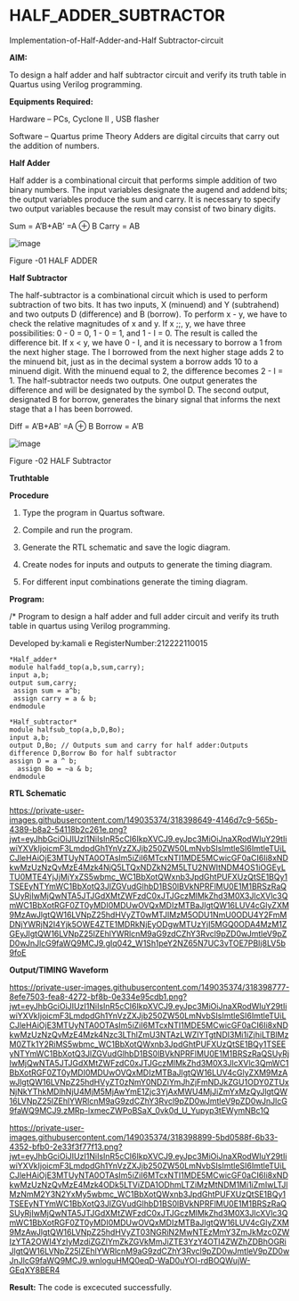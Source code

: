 # HALF_ADDER_SUBTRACTOR

Implementation-of-Half-Adder-and-Half Subtractor-circuit

**AIM:**

To design a half adder and half subtractor circuit and verify its truth table in Quartus using Verilog programming.

**Equipments Required:**

Hardware – PCs, Cyclone II , USB flasher 

Software – Quartus prime Theory Adders are digital circuits that carry out the addition of numbers.

**Half Adder**

Half adder is a combinational circuit that performs simple addition of two binary numbers. The input variables designate the augend and addend bits; the output variables produce the sum and carry. It is necessary to specify two output variables because the result may consist of two binary digits.

Sum = A’B+AB’ =A ⊕ B Carry = AB

![image](https://github.com/naavaneetha/HALF_ADDER_SUBTRACTOR/assets/154305477/bd4a0b2c-cdbc-4184-ab08-81578f121e1f)

Figure -01 HALF ADDER

**Half Subtractor**

The half-subtractor is a combinational circuit which is used to perform subtraction of two bits. It has two inputs, X (minuend) and Y (subtrahend) and two outputs D (difference) and B (borrow). To perform x - y, we have to check the relative magnitudes of x and y. If x ;;, y, we have three possibilities: 0 - 0 = 0, 1 - 0 = 1, and 1 - I = 0. The result is called the difference bit. If x < y, we have 0 - I, and it is necessary to borrow a 1 from the next higher stage. The I borrowed from the next higher stage adds 2 to the minuend bit, just as in the decimal system a borrow adds 10 to a minuend digit. With the minuend equal to 2, the difference becomes 2 - I = 1. The half-subtractor needs two outputs. One output generates the difference and will be designated by the symbol D. The second output, designated B for borrow, generates the binary signal that informs the next stage that a I has been borrowed. 

Diff = A’B+AB’ =A ⊕ B
Borrow = A’B

 ![image](https://github.com/naavaneetha/HALF_ADDER_SUBTRACTOR/assets/154305477/d76b099c-513f-4e7c-843a-e2fd028a531a)

Figure -02 HALF Subtractor

**Truthtable**

**Procedure**

1.	Type the program in Quartus software.

2.	Compile and run the program.

3.	Generate the RTL schematic and save the logic diagram.

4.	Create nodes for inputs and outputs to generate the timing diagram.

5.	For different input combinations generate the timing diagram.


**Program:**

/* Program to design a half adder and full adder circuit and verify its truth table in quartus using Verilog programming.

Developed by:kamali e
RegisterNumber:212222110015
```
*Half_adder*
module halfadd_top(a,b,sum,carry);
input a,b;
output sum,carry; 
 assign sum = a^b;
 assign carry = a & b;
endmodule

*Half_subtractor*
module halfsub_top(a,b,D,Bo);
input a,b;
output D,Bo; // Outputs sum and carry for half adder:Outputs difference D,Borrow Bo for half subtractor
assign D = a ^ b;
  assign Bo = ~a & b;
endmodule
```


**RTL Schematic**

https://private-user-images.githubusercontent.com/149035374/318398649-4146d7c9-565b-4389-b8a2-54118b2c261e.png?jwt=eyJhbGciOiJIUzI1NiIsInR5cCI6IkpXVCJ9.eyJpc3MiOiJnaXRodWIuY29tIiwiYXVkIjoicmF3LmdpdGh1YnVzZXJjb250ZW50LmNvbSIsImtleSI6ImtleTUiLCJleHAiOjE3MTUyNTA0OTAsIm5iZiI6MTcxNTI1MDE5MCwicGF0aCI6Ii8xNDkwMzUzNzQvMzE4Mzk4NjQ5LTQxNDZkN2M5LTU2NWItNDM4OS1iOGEyLTU0MTE4YjJjMjYxZS5wbmc_WC1BbXotQWxnb3JpdGhtPUFXUzQtSE1BQy1TSEEyNTYmWC1BbXotQ3JlZGVudGlhbD1BS0lBVkNPRFlMU0E1M1BRSzRaQSUyRjIwMjQwNTA5JTJGdXMtZWFzdC0xJTJGczMlMkZhd3M0X3JlcXVlc3QmWC1BbXotRGF0ZT0yMDI0MDUwOVQxMDIzMTBaJlgtQW16LUV4cGlyZXM9MzAwJlgtQW16LVNpZ25hdHVyZT0wMTJlMzM5ODU1NmU0ODU4Y2FmMDNjYWRjN2I4Yjk5OWE4ZTE1MDRkNjEyODgwMTUzYjI5MGQ0ODA4MzM1ZGEyJlgtQW16LVNpZ25lZEhlYWRlcnM9aG9zdCZhY3Rvcl9pZD0wJmtleV9pZD0wJnJlcG9faWQ9MCJ9.gIq042_W1Sh1peY2NZ65N7UC3vTOE7PBIj8LV5b9foE


**Output/TIMING Waveform**

https://private-user-images.githubusercontent.com/149035374/318398777-8efe7503-fea8-4272-bf8b-0e334e95cdb1.png?jwt=eyJhbGciOiJIUzI1NiIsInR5cCI6IkpXVCJ9.eyJpc3MiOiJnaXRodWIuY29tIiwiYXVkIjoicmF3LmdpdGh1YnVzZXJjb250ZW50LmNvbSIsImtleSI6ImtleTUiLCJleHAiOjE3MTUyNTA0OTAsIm5iZiI6MTcxNTI1MDE5MCwicGF0aCI6Ii8xNDkwMzUzNzQvMzE4Mzk4Nzc3LThlZmU3NTAzLWZlYTgtNDI3Mi1iZjhiLTBlMzM0ZTk1Y2RiMS5wbmc_WC1BbXotQWxnb3JpdGhtPUFXUzQtSE1BQy1TSEEyNTYmWC1BbXotQ3JlZGVudGlhbD1BS0lBVkNPRFlMU0E1M1BRSzRaQSUyRjIwMjQwNTA5JTJGdXMtZWFzdC0xJTJGczMlMkZhd3M0X3JlcXVlc3QmWC1BbXotRGF0ZT0yMDI0MDUwOVQxMDIzMTBaJlgtQW16LUV4cGlyZXM9MzAwJlgtQW16LVNpZ25hdHVyZT0zNmY0NDZiYmJhZjFmNDJkZGU1ODY0ZTUxNjNkYThkMDlhNjU4MjM5MjAwYmE1Zjc3YjAxMWU4MjJiZmYxMzQyJlgtQW16LVNpZ25lZEhlYWRlcnM9aG9zdCZhY3Rvcl9pZD0wJmtleV9pZD0wJnJlcG9faWQ9MCJ9.zMRp-lxmecZWPoBSaX_0vk0d_U_Yupyp3tEWymNBc1Q

https://private-user-images.githubusercontent.com/149035374/318398899-5bd0588f-6b33-4352-bfb0-2e33f3f77f13.png?jwt=eyJhbGciOiJIUzI1NiIsInR5cCI6IkpXVCJ9.eyJpc3MiOiJnaXRodWIuY29tIiwiYXVkIjoicmF3LmdpdGh1YnVzZXJjb250ZW50LmNvbSIsImtleSI6ImtleTUiLCJleHAiOjE3MTUyNTA0OTAsIm5iZiI6MTcxNTI1MDE5MCwicGF0aCI6Ii8xNDkwMzUzNzQvMzE4Mzk4ODk5LTViZDA1ODhmLTZiMzMtNDM1Mi1iZmIwLTJlMzNmM2Y3N2YxMy5wbmc_WC1BbXotQWxnb3JpdGhtPUFXUzQtSE1BQy1TSEEyNTYmWC1BbXotQ3JlZGVudGlhbD1BS0lBVkNPRFlMU0E1M1BRSzRaQSUyRjIwMjQwNTA5JTJGdXMtZWFzdC0xJTJGczMlMkZhd3M0X3JlcXVlc3QmWC1BbXotRGF0ZT0yMDI0MDUwOVQxMDIzMTBaJlgtQW16LUV4cGlyZXM9MzAwJlgtQW16LVNpZ25hdHVyZT03NGRiN2MwNTEzMmY3ZmJkMzc0ZWIzYTA2OWI4YzIyMzdiZGZlYmZkZGVkMmJiZTE3YzY4OTI4ZWZhZDBhOGRiJlgtQW16LVNpZ25lZEhlYWRlcnM9aG9zdCZhY3Rvcl9pZD0wJmtleV9pZD0wJnJlcG9faWQ9MCJ9.wnloguHMQ0eqD-WaD0uYOI-rdBOQWujW-GEqXY8BER4


**Result:**
The code is excecuted successfully.
